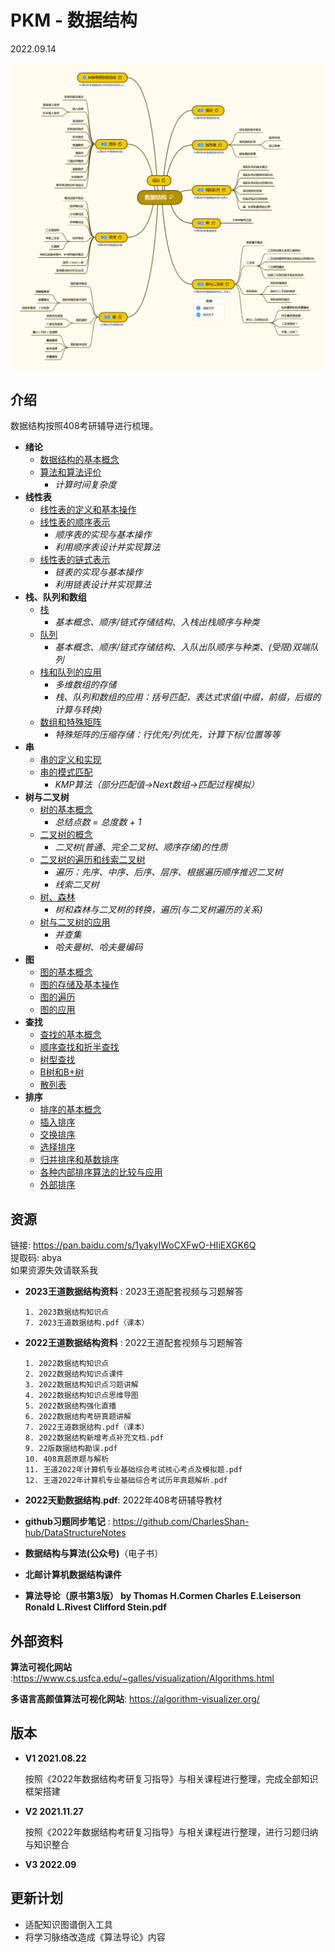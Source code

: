 # PKM - 数据结构  

2022.09.14

![数据结构导图概览](./resources/数据结构.png)
## 介绍
数据结构按照408考研辅导进行梳理。

* **绪论**
  * [数据结构的基本概念](./notes/绪论/数据结构的基本概念.md)
  * [算法和算法评价](./notes/绪论/算法和算法评价.md)
    * *计算时间复杂度*
* **线性表**
  * [线性表的定义和基本操作](./notes/线性表/线性表的定义和基本操作.md)
  * [线性表的顺序表示](./notes/线性表/线性表的顺序表示.md)
    * *顺序表的实现与基本操作*
    * *利用顺序表设计并实现算法*
  * [线性表的链式表示](./notes/线性表/线性表的链式表示.md)
    * *链表的实现与基本操作*
    * *利用链表设计并实现算法*
* **栈、队列和数组**
  * [栈](./notes/栈、队列和数组/栈.md)
    * *基本概念、顺序/链式存储结构、入栈出栈顺序与种类*
  * [队列](./notes/栈、队列和数组/队列.md)
    * *基本概念、顺序/链式存储结构、入队出队顺序与种类、(受限)双端队列*
  * [栈和队列的应用](./notes/栈、队列和数组/栈和队列的应用.md)
    * *多维数组的存储*
    * *栈、队列和数组的应用：括号匹配，表达式求值(中缀，前缀，后缀的计算与转换)*
  * [数组和特殊矩阵](./notes/栈、队列和数组/数组和特殊矩阵.md)
    * *特殊矩阵的压缩存储：行优先/列优先，计算下标/位置等等*
* **串**
  * [串的定义和实现](./notes/串/串的定义和实现.md)
  * [串的模式匹配](./notes/串/串的模式匹配.md)
    * *KMP算法（部分匹配值->Next数组->匹配过程模拟）*
* **树与二叉树**
  * [树的基本概念](./notes/树与二叉树/树的基本概念.md)
    * *总结点数 = 总度数 + 1*
  * [二叉树的概念](./notes/树与二叉树/二叉树的概念.md)
    * *二叉树(普通、完全二叉树、顺序存储)的性质*
  * [二叉树的遍历和线索二叉树](./notes/树与二叉树/二叉树的遍历和线索二叉树.md)
    * *遍历：先序、中序、后序、层序、根据遍历顺序推迟二叉树*
    * *线索二叉树*
  * [树、森林](./notes/树与二叉树/树、森林.md)
    * *树和森林与二叉树的转换，遍历(与二叉树遍历的关系)*
  * [树与二叉树的应用](./notes/树与二叉树/树与二叉树的应用.md)
    * *并查集*
    * *哈夫曼树、哈夫曼编码*
* **图**
  * [图的基本概念](./notes/图/图的基本概念.md)
  * [图的存储及基本操作](./notes/图/图的存储及基本操作.md)
  * [图的遍历](./notes/图/图的遍历.md)
  * [图的应用](./notes/图/图的应用.md)
* **查找**
  * [查找的基本概念](./notes/查找/查找的基本概念.md)
  * [顺序查找和折半查找](./notes/查找/顺序查找和折半查找.md)
  * [树型查找](./notes/查找/树型查找.md)
  * [B树和B+树](./notes/查找/B树和B+树.md)
  * [散列表](./notes/查找/散列表.md)
* **排序**
  * [排序的基本概念](./notes/排序/排序的基本概念.md)
  * [插入排序](./notes/排序/插入排序.md)
  * [交换排序](./notes/排序/交换排序.md)
  * [选择排序](./notes/排序/选择排序.md)
  * [归并排序和基数排序](./notes/排序/归并排序和基数排序.md)
  * [各种内部排序算法的比较与应用](./notes/排序/各种内部排序算法的比较与应用.md)
  * [外部排序](./notes/排序/外部排序.md)



## 资源
链接: https://pan.baidu.com/s/1yakyIWoCXFwO-HIiEXGK6Q  
提取码: abya  
如果资源失效请联系我  

* __2023王道数据结构资料__ : 2023王道配套视频与习题解答  

  ```
  1. 2023数据结构知识点
  7. 2023王道数据结构.pdf（课本）
  ```
  
* __2022王道数据结构资料__ : 2022王道配套视频与习题解答  

  ```
  1. 2022数据结构知识点
  2. 2022数据结构知识点课件
  3. 2022数据结构知识点习题讲解
  4. 2022数据结构知识点思维导图
  5. 2022数据结构强化直播
  6. 2022数据结构考研真题讲解
  7. 2022王道数据结构.pdf（课本）
  8. 2022数据结构新增考点补充文档.pdf
  9. 22版数据结构勘误.pdf
  10. 408真题原题与解析
  11. 王道2022年计算机专业基础综合考试核心考点及模拟题.pdf
  12. 王道2022年计算机专业基础综合考试历年真题解析.pdf
  ```

* __2022天勤数据结构.pdf__: 2022年408考研辅导教材  

* __github习题同步笔记__ : https://github.com/CharlesShan-hub/DataStructureNotes  

* **数据结构与算法(公众号)**（电子书）

* **北邮计算机数据结构课件**

* **算法导论（原书第3版） by Thomas H.Cormen Charles E.Leiserson Ronald L.Rivest Clifford Stein.pdf**

## 外部资料

__算法可视化网站__ :https://www.cs.usfca.edu/~galles/visualization/Algorithms.html  

__多语言高颜值算法可视化网站__: https://algorithm-visualizer.org/

## 版本
* **V1 2021.08.22**

  按照《2022年数据结构考研复习指导》与相关课程进行整理，完成全部知识框架搭建  

* **V2 2021.11.27**

  按照《2022年数据结构考研复习指导》与相关课程进行整理，进行习题归纳与知识整合  

* **V3 2022.09**

## 更新计划

* 适配知识图谱倒入工具
* 将学习脉络改造成《算法导论》内容